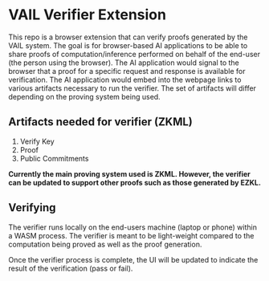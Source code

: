 # VAIL Verifier Extension

This repo is a browser extension that can verify proofs generated by the VAIL 
system. The goal is for browser-based AI applications to be able to share 
proofs of computation/inference performed on behalf of the end-user (the 
person using the browser). The AI application would signal to the browser
that a proof for a specific request and response is available for 
verification. The AI application would embed into the webpage links to
various artifacts necessary to run the verifier. The set of artifacts will
differ depending on the proving system being used. 

## Artifacts needed for verifier (ZKML)
1. Verify Key
2. Proof
3. Public Commitments

__Currently the main proving system used is ZKML. However, the verifier can be
updated to support other proofs such as those generated by EZKL.__

## Verifying

The verifier runs locally on the end-users machine (laptop or phone) within a WASM 
process. The verifier is meant to be light-weight compared to the computation being
proved as well as the proof generation.

Once the verifier process is complete, the UI will be updated to indicate the result
of the verification (pass or fail).
